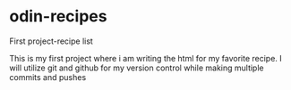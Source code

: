 # odin-recipes
First project-recipe list

This is my first project where i am writing the html for my favorite recipe. I will utilize git and github for my version control while making multiple commits and pushes